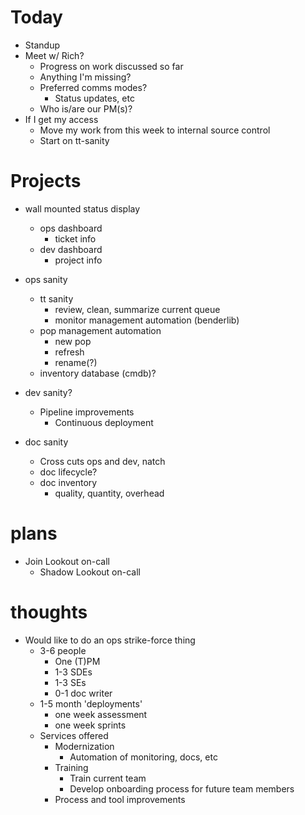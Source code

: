 # Today

  - Standup
  - Meet w/ Rich?
    - Progress on work discussed so far
    - Anything I'm missing?
    - Preferred comms modes?
      - Status updates, etc
    - Who is/are our PM(s)?
  - If I get my access
    - Move my work from this week to internal source control
    - Start on tt-sanity

# Projects

  - wall mounted status display
    - ops dashboard
      - ticket info
    - dev dashboard
      - project info

  - ops sanity
    - tt sanity
      - review, clean, summarize current queue
      - monitor management automation (benderlib)
    - pop management automation
      - new pop
      - refresh
      - rename(?)
    - inventory database (cmdb)?

  - dev sanity?
    - Pipeline improvements
      - Continuous deployment

  - doc sanity
    - Cross cuts ops and dev, natch
    - doc lifecycle?
    - doc inventory
      - quality, quantity, overhead

# plans

  - Join Lookout on-call
    - Shadow Lookout on-call

# thoughts

  - Would like to do an ops strike-force thing
    - 3-6 people
      - One (T)PM
      - 1-3 SDEs
      - 1-3 SEs
      - 0-1 doc writer
    - 1-5 month 'deployments'
      - one week assessment
      - one week sprints
    - Services offered
      - Modernization
        - Automation of monitoring, docs, etc
      - Training
        - Train current team
        - Develop onboarding process for future team members
      - Process and tool improvements
